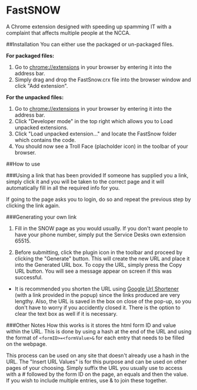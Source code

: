 # FastSNOW
A Chrome extension designed with speeding up spamming IT with a complaint that affects multiple people at the NCCA.

##Installation
You can either use the packaged or un-packaged files.

**For packaged files:**
1. Go to <a href="chrome://extensions">chrome://extensions</a> in your browser by entering it into the address bar.
2. Simply drag and drop the FastSnow.crx file into the browser window and click "Add extension".

**For the unpacked files:**
1. Go to <a href="chrome://extensions">chrome://extensions</a> in your browser by entering it into the address bar.
2. Click "Developer mode" in the top right which allows you to Load unpacked extensions.
3. Click "Load unpacked extension..." and locate the FastSnow folder which contains the code.
4. You should now see a Troll Face (placholder icon) in the toolbar of your browser.

##How to use

###Using a link that has been provided
If someone has supplied you a link, simply click it and you will be taken to the correct page and it will automatically fill in all the required info for you.

If going to the page asks you to login, do so and repeat the previous step by clicking the link again.

###Generating your own link
1. Fill in the SNOW page as you would usually. If you don't want people to have your phone number, simply put the Service Desks own extension 65515.

2. Before submitting, click the plugin icon in the toolbar and proceed by clicking the "Generate" button. This will create the new URL and place it into the Generated URL box. To copy the URL, simply press the Copy URL button. You will see a message appear on screen if this was successful.

* It is recommended you shorten the URL using [Google Url Shortener](https://goo.gl/) (with a link provided in the popup) since the links produced are very lengthy. Also, the URL is saved in the box on close of the pop-up, so you don't have to worry if you accidently closed it. There is the option to clear the text box as well if it is necessary.

###Other Notes
How this works is it stores the html form ID and value within the URL. This is done by using a hash at the end of the URL and using the format of `<formID>=<formValue>&` for each entry that needs to be filled on the webpage.

This process can be used on any site that doesn't already use a hash in the URL. The "Insert URL Values" is for this purpose and can be used on other pages of your choosing. Simply suffix the URL you usually use to access with a # followed by the form ID on the page, an equals and then the value. If you wish to include multiple entries, use & to join these together.
